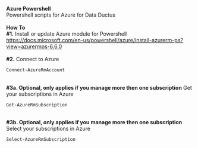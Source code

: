<B>Azure Powershell</B>
</BR>
Powershell scripts for Azure for Data Ductus
</BR>
</BR>
<B>How To</B>
</br>
<B>#1.</B> Install or update Azure module for Powershell
https://docs.microsoft.com/en-us/powershell/azure/install-azurerm-ps?view=azurermps-6.6.0
</br>
</br>
<B>#2.</b> Connect to Azure 
``` powershell
Connect-AzureRmAccount
``` 
</br>
<b>#3a. Optional, only applies if you manage more then one subscription</b> Get your subscriptions in Azure
 
    Get-AzureRmSubscription

</br>
<b>#3b. Optional, only applies if you manage more then one subscription</b> Select your subscriptions in Azure
 
    Select-AzureRmSubscription
 

